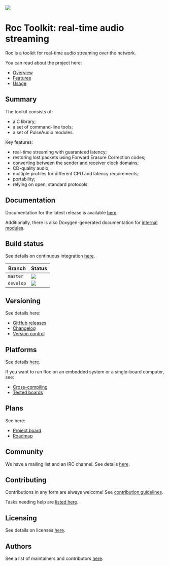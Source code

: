 ![](docs/images/logo.png)

# Roc Toolkit: real-time audio streaming

Roc is a toolkit for real-time audio streaming over the network.

You can read about the project here:

* [Overview](https://roc-streaming.org/toolkit/docs/about_project/overview.html)
* [Features](https://roc-streaming.org/toolkit/docs/about_project/features.html)
* [Usage](https://roc-streaming.org/toolkit/docs/about_project/usage.html)

Summary
-------

The toolkit consists of:

* a C library;
* a set of command-line tools;
* a set of PulseAudio modules.

Key features:

* real-time streaming with guaranteed latency;
* restoring lost packets using Forward Erasure Correction codes;
* converting between the sender and receiver clock domains;
* CD-quality audio;
* multiple profiles for different CPU and latency requirements;
* portability;
* relying on open, standard protocols.

Documentation
-------------

Documentation for the latest release is available [here](https://roc-streaming.org/toolkit/docs/).

Additionally, there is also Doxygen-generated documentation for [internal modules](https://roc-streaming.org/toolkit/doxygen/).

Build status
------------

See details on continuous integration [here](https://roc-streaming.org/toolkit/docs/development/continuous_integration.html).

Branch    | Status
--------- | ------
`master`  | [![](https://github.com/roc-streaming/roc-toolkit/workflows/build/badge.svg?branch=master)](https://github.com/roc-streaming/roc-toolkit/actions/workflows/build.yml?query=branch%3Amaster)
`develop` | [![](https://github.com/roc-streaming/roc-toolkit/workflows/build/badge.svg?branch=develop)](https://github.com/roc-streaming/roc-toolkit/actions/workflows/build.yml?query=branch%3Adevelop)

Versioning
----------

See details here:

* [GitHub releases](https://github.com/roc-streaming/roc-toolkit/releases)
* [Changelog](https://roc-streaming.org/toolkit/docs/development/changelog.html)
* [Version control](https://roc-streaming.org/toolkit/docs/development/version_control.html)

Platforms
---------

See details [here](https://roc-streaming.org/toolkit/docs/portability.html).

If you want to run Roc on an embedded system or a single-board computer, see:

* [Cross-compiling](https://roc-streaming.org/toolkit/docs/portability/cross_compiling.html)
* [Tested boards](https://roc-streaming.org/toolkit/docs/portability/tested_boards.html)

Plans
-----

See here:

* [Project board](https://github.com/roc-streaming/roc-toolkit/projects/2)
* [Roadmap](https://roc-streaming.org/toolkit/docs/development/roadmap.html)

Community
---------

We have a mailing list and an IRC channel. See details [here](https://roc-streaming.org/toolkit/docs/about_project/contacts.html).

Contributing
------------

Contributions in any form are always welcome! See [contribution guidelines](https://roc-streaming.org/toolkit/docs/development/contribution_guidelines.html).

Tasks needing help are [listed here](https://github.com/roc-streaming/roc-toolkit/labels/help%20wanted).

Licensing
---------

See details on licenses [here](https://roc-streaming.org/toolkit/docs/about_project/licensing.html).

Authors
-------

See a list of maintainers and contributors [here](https://roc-streaming.org/toolkit/docs/about_project/authors.html).

